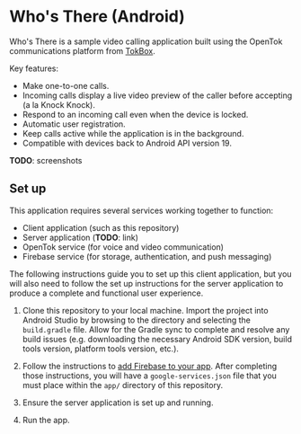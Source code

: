 # Who's There (Android)

Who's There is a sample video calling application built using the OpenTok
communications platform from [TokBox](https://tokbox.com).

Key features:
*  Make one-to-one calls.
*  Incoming calls display a live video preview of the caller before accepting (a la Knock Knock).
*  Respond to an incoming call even when the device is locked.
*  Automatic user registration.
*  Keep calls active while the application is in the background.
*  Compatible with devices back to Android API version 19.

**TODO**: screenshots

## Set up

This application requires several services working together to function:
*  Client application (such as this repository)
*  Server application (**TODO**: link)
*  OpenTok service (for voice and video communication)
*  Firebase service (for storage, authentication, and push messaging)

The following instructions guide you to set up this client application, but
you will also need to follow the set up instructions for the server application
to produce a complete and functional user experience.

1.  Clone this repository to your local machine. Import the project into
    Android Studio by browsing to the directory and selecting the `build.gradle`
    file. Allow for the Gradle sync to complete and resolve any build issues
    (e.g. downloading the necessary Android SDK version, build tools version,
    platform tools version, etc.).

2.  Follow the instructions to [add Firebase to your app](https://firebase.google.com/docs/android/setup#add_firebase_to_your_app).
    After completing those instructions, you will have a `google-services.json`
    file that you must place within the `app/` directory of this repository.

3.  Ensure the server application is set up and running.

4.  Run the app.